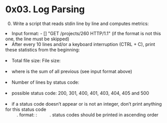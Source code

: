 <h1>0x03. Log Parsing</h1>

0. Write a script that reads stdin line by line and computes metrics:

<li>Input format: <IP Address> - [<date>] "GET /projects/260 HTTP/1.1" <status code> <file size> (if the format is not this one, the line must be skipped)</li>
<li>After every 10 lines and/or a keyboard interruption (CTRL + C), print these statistics from the beginning:</li>
&nbsp;&nbsp;&nbsp;&nbsp;<li>Total file size: File size: <total size></li>
&nbsp;&nbsp;&nbsp;&nbsp;<li>where <total size> is the sum of all previous <file size> (see input format above)</li>
&nbsp;&nbsp;&nbsp;&nbsp;<li>Number of lines by status code:</li>
&nbsp;&nbsp;&nbsp;&nbsp;&nbsp;&nbsp;&nbsp;&nbsp;<li>possible status code: 200, 301, 400, 401, 403, 404, 405 and 500</li>
&nbsp;&nbsp;&nbsp;&nbsp;&nbsp;&nbsp;&nbsp;&nbsp;<li>if a status code doesn’t appear or is not an integer, don’t print anything for this status code</li>
&nbsp;&nbsp;&nbsp;&nbsp;&nbsp;&nbsp;&nbsp;&nbsp; . format: <status code>: <number>
&nbsp;&nbsp;&nbsp;&nbsp;&nbsp;&nbsp;&nbsp;&nbsp; . status codes should be printed in ascending order
